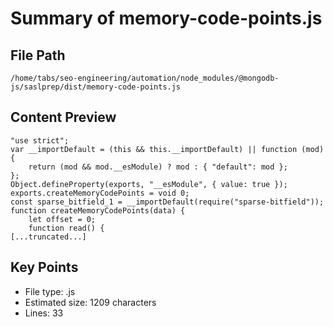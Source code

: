 # Summary of memory-code-points.js
  
## File Path
`/home/tabs/seo-engineering/automation/node_modules/@mongodb-js/saslprep/dist/memory-code-points.js`

## Content Preview
```
"use strict";
var __importDefault = (this && this.__importDefault) || function (mod) {
    return (mod && mod.__esModule) ? mod : { "default": mod };
};
Object.defineProperty(exports, "__esModule", { value: true });
exports.createMemoryCodePoints = void 0;
const sparse_bitfield_1 = __importDefault(require("sparse-bitfield"));
function createMemoryCodePoints(data) {
    let offset = 0;
    function read() {
[...truncated...]
```

## Key Points
- File type: .js
- Estimated size: 1209 characters
- Lines: 33
